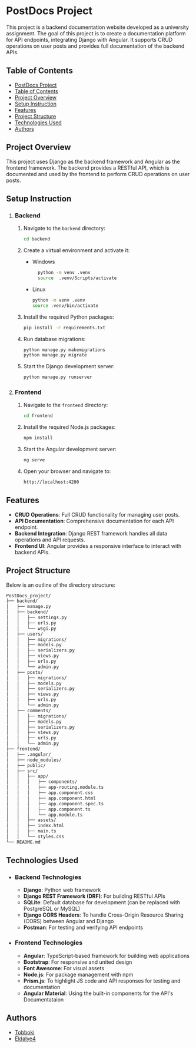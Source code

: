 # PostDocs Project

This project is a backend documentation website developed as a university assignment. The goal of this project is to create a documentation platform for API endpoints, integrating Django with Angular. It supports CRUD operations on user posts and provides full documentation of the backend APIs.

## Table of Contents

- [PostDocs Project](#postdocs-project)
- [Table of Contents](#table-of-contents)
- [Project Overview](#project-overview)
- [Setup Instruction](#setup-instruction)
- [Features](#features)
- [Project Structure](#project-structure)
- [Technologies Used](#technologies-used)
- [Authors](#authors)

## Project Overview

This project uses Django as the backend framework and Angular as the frontend framework. The backend provides a RESTful API, which is documented and used by the frontend to perform CRUD operations on user posts.

## Setup Instruction

1. ### Backend

    1. Navigate to the `backend` directory:

        ```bash
        cd backend
        ```

    2. Create a virtual environment and activate it:

         - Windows

             ```bash
               python -m venv .venv
               source  .venv/Scripts/activate
             ```

         - Linux

             ```bash
             python -m venv .venv
             source .venv/bin/activate
             ```

    3. Install the required Python packages:

        ```bash
        pip install -r requirements.txt
        ```

    4. Run database migrations:

        ```bash
        python manage.py makemigrations
        python manage.py migrate
        ```

    5. Start the Django development server:

        ```bash
        python manage.py runserver
        ```

2. ### Frontend

    1. Navigate to the `frontend` directory:

        ```bash
        cd frontend
        ```

    2. Install the required Node.js packages:

          ```bash
          npm install
          ```

    3. Start the Angular development server:

        ```bash
        ng serve
        ```

    4. Open your browser and navigate to:

        ```bash
       http://localhost:4200
        ```

## Features

- **CRUD Operations**: Full CRUD functionality for managing user posts.
- **API Documentation**: Comprehensive documentation for each API endpoint.
- **Backend Integration**: Django REST framework handles all data operations and API requests.
- **Frontend UI**: Angular provides a responsive interface to interact with backend APIs.

## Project Structure

Below is an outline of the directory structure:

  ```bash
  PostDocs_project/
├── backend/
│   ├── manage.py
│   ├── backend/
│   │   ├── settings.py
│   │   ├── urls.py
│   │   └── wsgi.py
│   ├── users/                 
│   │   ├── migrations/
│   │   ├── models.py
│   │   ├── serializers.py
│   │   ├── views.py
│   │   ├── urls.py
│   │   └── admin.py
│   ├── posts/                  
│   │   ├── migrations/
│   │   ├── models.py
│   │   ├── serializers.py
│   │   ├── views.py
│   │   ├── urls.py
│   │   └── admin.py
│   ├── comments/                  
│   │   ├── migrations/
│   │   ├── models.py
│   │   ├── serializers.py
│   │   ├── views.py
│   │   ├── urls.py
│   │   └── admin.py
├── frontend/
│   ├── .angular/              
│   ├── node_modules/        
│   ├── public/            
│   ├── src/
│   │   ├── app/
│   │   │   ├── components/
│   │   │   ├── app-routing.module.ts
│   │   │   ├── app.component.css
│   │   │   ├── app.component.html
│   │   │   ├── app.component.spec.ts
│   │   │   ├── app.component.ts
│   │   │   └── app.module.ts
│   │   ├── assets/            
│   │   ├── index.html          
│   │   ├── main.ts            
│   │   └── styles.css         
└── README.md

  ```

## Technologies Used

- ### Backend Technologies

  - **Django**: Python web framework
  - **Django REST Framework (DRF)**: For building RESTful APIs
  - **SQLite**: Default database for development (can be replaced with PostgreSQL or MySQL)
  - **Django CORS Headers**: To handle Cross-Origin Resource Sharing (CORS) between Angular and Django
  - **Postman**: For testing and verifying API endpoints

- ### Frontend Technologies

  - **Angular**: TypeScript-based framework for building web applications
  - **Bootstrap**: For responsive and united design
  - **Font Awesome**: For visual assets
  - **Node.js**: For package management with npm
  - **Prism.js**: To highlight JS code and API responses for testing and documentation
  - **Angular Material**: Using the built-in components for the API's Documentataion

## Authors

- [Tobboki](https://github.com/Tobboki)
- [Eldalye4](https://github.com/Eldalye4)
